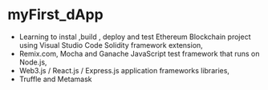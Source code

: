 # myFirst_dApp
- Learning to instal ,build , deploy and test Ethereum Blockchain project using Visual Studio Code Solidity framework extension, 
- Remix.com, Mocha and Ganache JavaScript test framework that runs on Node.js, 
- Web3.js / React.js / Express.js application frameworks libraries, 
- Truffle and Metamask 
